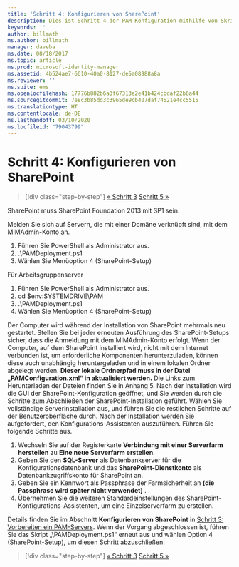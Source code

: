 ```yaml
---
title: 'Schritt 4: Konfigurieren von SharePoint'
description: Dies ist Schritt 4 der PAM-Konfiguration mithilfe von Skripts. In diesem Schritt konfigurieren Sie SharePoint so, dass es als Teil Ihrer PAM-Bereitstellung verwendet werden kann.
keywords: ''
author: billmath
ms.author: billmath
manager: daveba
ms.date: 08/18/2017
ms.topic: article
ms.prod: microsoft-identity-manager
ms.assetid: 4b524ae7-6610-40a0-8127-de5a08988a8a
ms.reviewer: ''
ms.suite: ems
ms.openlocfilehash: 17776b882b6a3f67313e2e41b424cbdaf22b6a44
ms.sourcegitcommit: 7e8c3b85dd3c3965de9cb407daf74521e4cc5515
ms.translationtype: HT
ms.contentlocale: de-DE
ms.lasthandoff: 03/10/2020
ms.locfileid: "79043799"
---
```

# <a name="step-4-configuring-sharepoint"></a>Schritt 4: Konfigurieren von SharePoint

> [!div class="step-by-step"]
> [« Schritt 3](sp1-step3-installing-configuring-sql.md)
> [Schritt 5 »](sp1-step5-configuring-pam.md)

SharePoint muss SharePoint Foundation 2013 mit SP1 sein.

Melden Sie sich auf Servern, die mit einer Domäne verknüpft sind, mit dem MIMAdmin-Konto an.

1. Führen Sie PowerShell als Administrator aus.
2.  .\PAMDeployment.ps1
3.  Wählen Sie Menüoption 4 (SharePoint-Setup)


Für Arbeitsgruppenserver

1. Führen Sie PowerShell als Administrator aus.
2.  cd $env:SYSTEMDRIVE\PAM
3.  .\PAMDeployment.ps1
4. Wählen Sie Menüoption 4 (SharePoint-Setup)

Der Computer wird während der Installation von SharePoint mehrmals neu gestartet. Stellen Sie bei jeder erneuten Ausführung des SharePoint-Setups sicher, dass die Anmeldung mit dem MIMAdmin-Konto erfolgt.
Wenn der Computer, auf dem SharePoint installiert wird, nicht mit dem Internet verbunden ist, um erforderliche Komponenten herunterzuladen, können diese auch unabhängig heruntergeladen und in einem lokalen Ordner abgelegt werden. **Dieser lokale Ordnerpfad muss in der Datei „PAMConfiguration.xml“ in <PrerequisitesBinaryLocation/> aktualisiert werden.** Die Links zum Herunterladen der Dateien finden Sie in Anhang 5.
Nach der Installation wird die GUI der SharePoint-Konfiguration geöffnet, und Sie werden durch die Schritte zum Abschließen der SharePoint-Installation geführt. Wählen Sie vollständige Serverinstallation aus, und führen Sie die restlichen Schritte auf der Benutzeroberfläche durch. Nach der Installation werden Sie aufgefordert, den Konfigurations-Assistenten auszuführen. Führen Sie folgende Schritte aus.

1. Wechseln Sie auf der Registerkarte **Verbindung mit einer Serverfarm herstellen** zu **Eine neue Serverfarm erstellen**.
2. Geben Sie den **SQL-Server** als Datenbankserver für die Konfigurationsdatenbank und das **SharePoint-Dienstkonto** als Datenbankzugriffskonto für SharePoint an.
3. Geben Sie ein Kennwort als Passphrase der Farmsicherheit an **(die Passphrase wird später nicht verwendet)** .
4. Übernehmen Sie die weiteren Standardeinstellungen des SharePoint-Konfigurations-Assistenten, um eine Einzelserverfarm zu erstellen.

Details finden Sie im Abschnitt **Konfigurieren von SharePoint** in [Schritt 3: Vorbereiten ein PAM-Servers](/microsoft-identity-manager/pam/step-3-prepare-pam-server). Wenn der Vorgang abgeschlossen ist, führen Sie das Skript „\PAMDeployment.ps1“ erneut aus und wählen Option 4 (SharePoint-Setup), um diesen Schritt abzuschließen.

> [!div class="step-by-step"]
> [« Schritt 3](sp1-step3-installing-configuring-sql.md)
> [Schritt 5 »](sp1-step5-configuring-pam.md)
